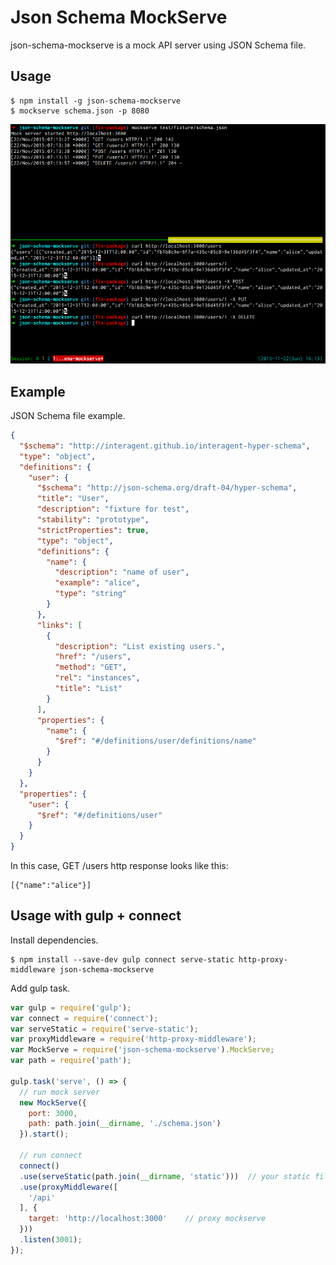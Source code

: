 # Json Schema MockServe

json-schema-mockserve is a
mock API server using JSON Schema file.


## Usage

```
$ npm install -g json-schema-mockserve
$ mockserve schema.json -p 8080
```
![usage](./usage.png)

## Example

JSON Schema file example.
```json
{
  "$schema": "http://interagent.github.io/interagent-hyper-schema",
  "type": "object",
  "definitions": {
    "user": {
      "$schema": "http://json-schema.org/draft-04/hyper-schema",
      "title": "User",
      "description": "fixture for test",
      "stability": "prototype",
      "strictProperties": true,
      "type": "object",
      "definitions": {
        "name": {
          "description": "name of user",
          "example": "alice",
          "type": "string"
        }
      },
      "links": [
        {
          "description": "List existing users.",
          "href": "/users",
          "method": "GET",
          "rel": "instances",
          "title": "List"
        }
      ],
      "properties": {
        "name": {
          "$ref": "#/definitions/user/definitions/name"
        }
      }
    }
  },
  "properties": {
    "user": {
      "$ref": "#/definitions/user"
    }
  }
}
```
In this case, GET /users http response looks like this:
```
[{"name":"alice"}]
```

## Usage with gulp + connect

Install dependencies.
```
$ npm install --save-dev gulp connect serve-static http-proxy-middleware json-schema-mockserve
```

Add gulp task.
```javascript
var gulp = require('gulp');
var connect = require('connect');
var serveStatic = require('serve-static');
var proxyMiddleware = require('http-proxy-middleware');
var MockServe = require('json-schema-mockserve').MockServe;
var path = require('path');

gulp.task('serve', () => {
  // run mock server
  new MockServe({
    port: 3000,
    path: path.join(__dirname, './schema.json')
  }).start();

  // run connect
  connect()
  .use(serveStatic(path.join(__dirname, 'static')))  // your static files directory
  .use(proxyMiddleware([
    '/api'
  ], {
    target: 'http://localhost:3000'    // proxy mockserve
  }))
  .listen(3001);
});
```
